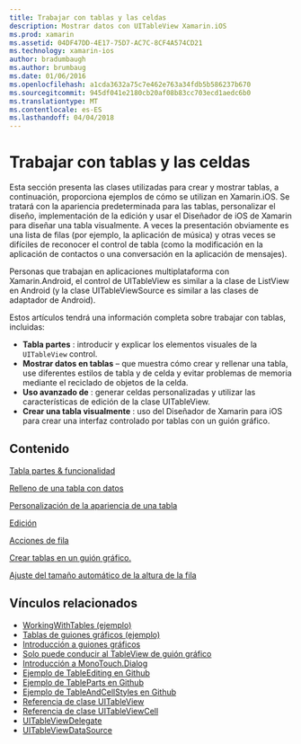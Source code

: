 ```yaml
---
title: Trabajar con tablas y las celdas
description: Mostrar datos con UITableView Xamarin.iOS
ms.prod: xamarin
ms.assetid: 04DF47DD-4E17-75D7-AC7C-8CF4A574CD21
ms.technology: xamarin-ios
author: bradumbaugh
ms.author: brumbaug
ms.date: 01/06/2016
ms.openlocfilehash: a1cda3632a75c7e462e763a34fdb5b586237b670
ms.sourcegitcommit: 945df041e2180cb20af08b83cc703ecd1aedc6b0
ms.translationtype: MT
ms.contentlocale: es-ES
ms.lasthandoff: 04/04/2018
---
```

# <a name="working-with-tables-and-cells"></a>Trabajar con tablas y las celdas


Esta sección presenta las clases utilizadas para crear y mostrar tablas, a continuación, proporciona ejemplos de cómo se utilizan en Xamarin.iOS. Se tratará con la apariencia predeterminada para las tablas, personalizar el diseño, implementación de la edición y usar el Diseñador de iOS de Xamarin para diseñar una tabla visualmente. A veces la presentación obviamente es una lista de filas (por ejemplo, la aplicación de música) y otras veces se difíciles de reconocer el control de tabla (como la modificación en la aplicación de contactos o una conversación en la aplicación de mensajes).

Personas que trabajan en aplicaciones multiplataforma con Xamarin.Android, el control de UITableView es similar a la clase de ListView en Android (y la clase UITableViewSource es similar a las clases de adaptador de Android).

Estos artículos tendrá una información completa sobre trabajar con tablas, incluidas:

-   **Tabla partes** : introducir y explicar los elementos visuales de la `UITableView` control. 
-   **Mostrar datos en tablas** – que muestra cómo crear y rellenar una tabla, use diferentes estilos de tabla y de celda y evitar problemas de memoria mediante el reciclado de objetos de la celda. 
-   **Uso avanzado de** : generar celdas personalizadas y utilizar las características de edición de la clase UITableView. 
-   **Crear una tabla visualmente** : uso del Diseñador de Xamarin para iOS para crear una interfaz controlado por tablas con un guión gráfico. 


## <a name="contents"></a>Contenido

 [Tabla partes &amp; funcionalidad](~/ios/user-interface/controls/tables/table-parts-and-functionality.md)

 [Relleno de una tabla con datos](~/ios/user-interface/controls/tables/populating-a-table-with-data.md)

 [Personalización de la apariencia de una tabla](~/ios/user-interface/controls/tables/customizing-table-appearance.md)

 [Edición](~/ios/user-interface/controls/tables/editing.md)
 
 [Acciones de fila](~/ios/user-interface/controls/tables/row-action.md)

 [Crear tablas en un guión gráfico.](~/ios/user-interface/controls/tables/creating-tables-in-a-storyboard.md)
 
 [Ajuste del tamaño automático de la altura de la fila](~/ios/user-interface/controls/tables/autosizing-row-height.md)


## <a name="related-links"></a>Vínculos relacionados

- [WorkingWithTables (ejemplo)](https://developer.xamarin.com/samples/monotouch/WorkingWithTables/)
- [Tablas de guiones gráficos (ejemplo)](https://developer.xamarin.com/samples/monotouch/StoryboardTable/)
- [Introducción a guiones gráficos](~/ios/user-interface/storyboards/index.md)
- [Solo puede conducir al TableView de guión gráfico](https://developer.xamarin.com/recipes/ios/general/storyboard/storyboard_a_tableview)
- [Introducción a MonoTouch.Dialog](~/ios/user-interface/monotouch.dialog/index.md)
- [Ejemplo de TableEditing en Github](https://github.com/xamarin/monotouch-samples/tree/master/TableEditing)
- [Ejemplo de TableParts en Github](https://github.com/xamarin/monotouch-samples/tree/master/TableParts)
- [Ejemplo de TableAndCellStyles en Github](https://github.com/xamarin/mobile-samples/tree/master/TablesLists)
- [Referencia de clase UITableView](https://developer.apple.com/library/ios/documentation/UIKit/Reference/UITableView_Class/)
- [Referencia de clase UITableViewCell](https://developer.apple.com/library/ios/documentation/UIKit/Reference/UITableViewCell_Class/)
- [UITableViewDelegate](https://developer.apple.com/library/ios/documentation/UIKit/Reference/UITableViewDelegate_Protocol/)
- [UITableViewDataSource](https://developer.apple.com/library/ios/documentation/UIKit/Reference/UITableViewDataSource_Protocol/)
